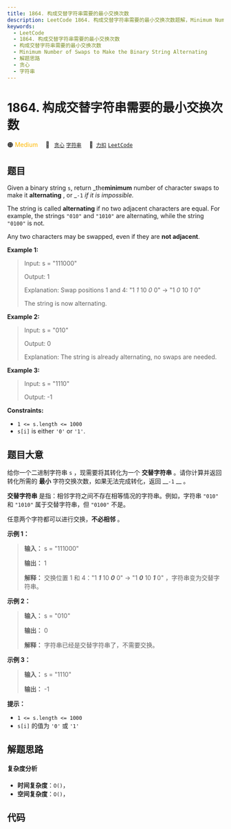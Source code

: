 ```yaml
---
title: 1864. 构成交替字符串需要的最小交换次数
description: LeetCode 1864. 构成交替字符串需要的最小交换次数题解，Minimum Number of Swaps to Make the Binary String Alternating，包含解题思路、复杂度分析以及完整的 JavaScript 代码实现。
keywords:
  - LeetCode
  - 1864. 构成交替字符串需要的最小交换次数
  - 构成交替字符串需要的最小交换次数
  - Minimum Number of Swaps to Make the Binary String Alternating
  - 解题思路
  - 贪心
  - 字符串
---
```


# 1864. 构成交替字符串需要的最小交换次数

🟠 <font color=#ffb800>Medium</font>&emsp; 🔖&ensp; [`贪心`](/tag/greedy.md) [`字符串`](/tag/string.md)&emsp; 🔗&ensp;[`力扣`](https://leetcode.cn/problems/minimum-number-of-swaps-to-make-the-binary-string-alternating) [`LeetCode`](https://leetcode.com/problems/minimum-number-of-swaps-to-make-the-binary-string-alternating)

## 题目

Given a binary string `s`, return _the**minimum** number of character swaps to
make it **alternating** , or _`-1` _if it is impossible._

The string is called **alternating** if no two adjacent characters are equal.
For example, the strings `"010"` and `"1010"` are alternating, while the
string `"0100"` is not.

Any two characters may be swapped, even if they are **not adjacent**.



**Example 1:**

> Input: s = "111000"
> 
> Output: 1
> 
> Explanation: Swap positions 1 and 4: "1 _1_ 10 _0_ 0" -> "1 _0_ 10 _1_ 0"
> 
> The string is now alternating.

**Example 2:**

> Input: s = "010"
> 
> Output: 0
> 
> Explanation: The string is already alternating, no swaps are needed.

**Example 3:**

> Input: s = "1110"
> 
> Output: -1

**Constraints:**

  * `1 <= s.length <= 1000`
  * `s[i]` is either `'0'` or `'1'`.


## 题目大意

给你一个二进制字符串 `s` ，现需要将其转化为一个 **交替字符串** 。请你计算并返回转化所需的 **最小** 字符交换次数，如果无法完成转化，返回
__`-1` __ 。

**交替字符串** 是指：相邻字符之间不存在相等情况的字符串。例如，字符串 `"010"` 和 `"1010"` 属于交替字符串，但 `"0100"`
不是。

任意两个字符都可以进行交换，**不必相邻** 。

**示例 1：**

> 
> 
> 
> 
> 
> **输入：** s = "111000"
> 
> **输出：** 1
> 
> **解释：** 交换位置 1 和 4："1 _**1**_ 10 _**0**_ 0" -> "1 _**0**_ 10 _**1**_ 0" ，字符串变为交替字符串。
> 
> 

**示例 2：**

> 
> 
> 
> 
> 
> **输入：** s = "010"
> 
> **输出：** 0
> 
> **解释：** 字符串已经是交替字符串了，不需要交换。
> 
> 

**示例 3：**

> 
> 
> 
> 
> 
> **输入：** s = "1110"
> 
> **输出：** -1
> 
> 

**提示：**

  * `1 <= s.length <= 1000`
  * `s[i]` 的值为 `'0'` 或 `'1'`


## 解题思路

#### 复杂度分析

- **时间复杂度**：`O()`，
- **空间复杂度**：`O()`，

## 代码

```javascript

```